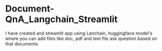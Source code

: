 # Document-QnA_Langchain_Streamlit
I have created and streamlit app using Lanchain, huggingface model's where you can add files like doc, pdf and text file ask question based on that documents
